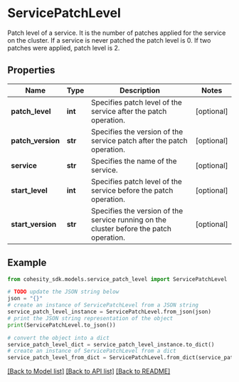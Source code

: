 # ServicePatchLevel

Patch level of a service. It is the number of patches applied for the service on the cluster. If a service is never patched the patch level is 0. If two patches were applied, patch level is 2.

## Properties

Name | Type | Description | Notes
------------ | ------------- | ------------- | -------------
**patch_level** | **int** | Specifies patch level of the service after the patch operation. | [optional] 
**patch_version** | **str** | Specifies the version of the service patch after the patch operation. | [optional] 
**service** | **str** | Specifies the name of the service. | [optional] 
**start_level** | **int** | Specifies patch level of the service before the patch operation. | [optional] 
**start_version** | **str** | Specifies the version of the service running on the cluster before the patch operation. | [optional] 

## Example

```python
from cohesity_sdk.models.service_patch_level import ServicePatchLevel

# TODO update the JSON string below
json = "{}"
# create an instance of ServicePatchLevel from a JSON string
service_patch_level_instance = ServicePatchLevel.from_json(json)
# print the JSON string representation of the object
print(ServicePatchLevel.to_json())

# convert the object into a dict
service_patch_level_dict = service_patch_level_instance.to_dict()
# create an instance of ServicePatchLevel from a dict
service_patch_level_from_dict = ServicePatchLevel.from_dict(service_patch_level_dict)
```
[[Back to Model list]](../README.md#documentation-for-models) [[Back to API list]](../README.md#documentation-for-api-endpoints) [[Back to README]](../README.md)


